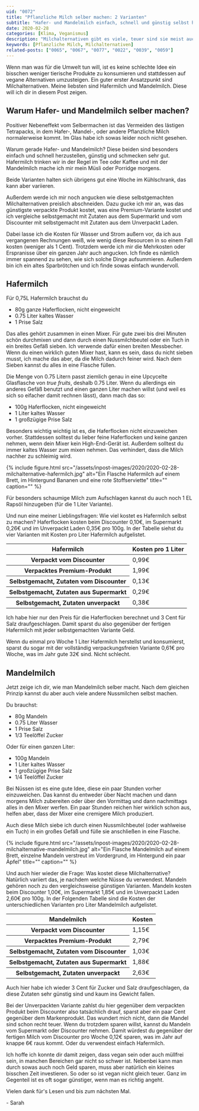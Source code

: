 ```yaml
---
uid: "0072"
title: "Pflanzliche Milch selber machen: 2 Varianten"
subtitle: "Hafer- und Mandelmilch einfach, schnell und günstig selbst herstellen."
date: 2020-02-28
categories: [Klima, Veganismus]
description: "Milchalternativen gibt es viele, teuer sind sie meist auch. Dabei lässt sich pflanzliche Milch einfach und günstig selber machen."
keywords: [Pflanzliche Milch, Milchalternativen]
related-posts: ["0065", "0067", "0077", "0022", "0039", "0059"]
---
```

Wenn man was für die Umwelt tun will, ist es keine schlechte Idee ein bisschen weniger tierische Produkte zu konsumieren und stattdessen auf vegane Alternativen umzusteigen. Ein guter erster Ansatzpunkt sind Milchalternativen. Meine liebsten sind Hafermilch und Mandelmilch. Diese will ich dir in diesem Post zeigen.

## Warum Hafer- und Mandelmilch selber machen?
Positiver Nebeneffekt vom Selbermachen ist das Vermeiden des lästigen Tetrapacks, in dem Hafer-, Mandel-, oder andere Pflanzliche Milch normalerweise kommt. Im Glas habe ich sowas leider noch nicht gesehen.

Warum gerade Hafer- und Mandelmilch? Diese beiden sind besonders einfach und schnell herzustellen, günstig und schmecken sehr gut. Hafermilch trinken wir in der Regel im Tee oder Kaffee und mit der Mandelmilch mache ich mir mein Müsli oder Porridge morgens.

Beide Varianten halten sich übrigens gut eine Woche im Kühlschrank, das kann aber variieren.

Außerdem werde ich mir noch angucken wie diese selbstgemachten Milchalternativen preislich abschneiden. Dazu gucke ich mir an, was das günstigste verpackte Produkt kostet, was eine Premium-Variante kostet und ich vergleiche selbstgemacht mit Zutaten aus dem Supermarkt und vom Discounter mit selbstgemacht mit Zutaten aus dem Unverpackt Laden.

Dabei lasse ich die Kosten für Wasser und Strom außern vor, da ich aus vergangenen Rechnungen weiß, wie wenig diese Resourcen in so einem Fall kosten (weniger als 1 Cent). Trotzdem werde ich mir die Mehrkosten oder Erspranisse über ein ganzen Jahr auch angucken. Ich finde es nämlich immer spannend zu sehen, wie sich solche Dinge aufsummieren. Außerdem bin ich ein altes Sparbrötchen und ich finde sowas einfach wundervoll.

## Hafermilch
Für 0,75L Hafermilch brauchst du
- 80g ganze Haferflocken, nicht eingeweicht
- 0.75 Liter kaltes Wasser
- 1 Prise Salz

Das alles gehört zusammen in einen Mixer. Für gute zwei bis drei Minuten schön durchmixen und dann durch einen Nussmilchbeutel oder ein Tuch in ein breites Gefäß sieben. Ich verwende dafür einen breiten Messbecher. Wenn du einen wirklich guten Mixer hast, kann es sein, dass du nicht sieben musst, ich mache das aber, da die Milch dadurch feiner wird. Nach dem Sieben kannst du alles in eine Flasche füllen.

Die Menge von 0.75 Litern passt ziemlich genau in eine Upcycelte Glasflasche von _true fruits_, deshalb 0.75 Liter. Wenn du allerdings ein anderes Gefäß benutzt und einen ganzen Liter machen willst (und weil es sich so eifacher damit rechnen lässt), dann mach das so:
- 100g Haferflocken, nicht eingeweicht
- 1 Liter kaltes Wasser
- 1 großzügige Prise Salz

Besonders wichtig wichtig ist es, die Haferflocken nicht einzuweichen vorher. Stattdessen solltest du lieber feine Haferflocken und keine ganzen nehmen, wenn dein Mixer kein High-End-Gerät ist. Außerdem solltest du immer kaltes Wasser zum mixen nehmen. Das verhindert, dass die Milch nachher zu schleimig wird.

{% include figure.html src="/assets/inpost-images/2020/2020-02-28-milchalternative-hafermilch.jpg" alt="Ein Flasche Hafermilch auf einem Brett, im Hintergund Bananen und eine rote Stoffserviette" title="" caption="" %}

Für besonders schaumige Milch zum Aufschlagen kannst du auch noch 1 EL Rapsöl hinzugeben (für die 1 Liter Variante).

Und nun eine meiner Lieblingsfragen: Wie viel kostet es Hafermilch selbst zu machen? Haferflocken kosten beim Discounter 0,10€, im Supermarkt 0,26€ und im Unverpackt Laden 0,35€ pro 100g. In der Tabelle siehst du vier Varianten mit Kosten pro Liter Hafermilch aufgelistet.

<table>
  <thead>
    <tr>
      <th>Hafermilch</th>
      <th>Kosten pro 1 Liter</th>
    </tr>
  </thead>
  <tbody>
    <tr>
      <th>Verpackt vom Discounter</th>
      <td data-label="Kosten pro 1 Liter">0,99€</td>
    </tr>
    <tr>
      <th>Verpacktes Premium-Produkt</th>
      <td data-label="Kosten pro 1 Liter">1,99€</td>
    </tr>
    <tr>
      <th>Selbstgemacht, Zutaten vom Discounter</th>
      <td data-label="Kosten pro 1 Liter">0,13€</td>
    </tr>
    <tr>
      <th>Selbstgemacht, Zutaten aus Supermarkt</th>
      <td data-label="Kosten pro 1 Liter">0,29€</td>
    </tr>
    <tr>
      <th>Selbstgemacht, Zutaten unverpackt</th>
      <td data-label="Kosten pro 1 Liter">0,38€</td>
    </tr>
  </tbody>
</table>

Ich habe hier nur den Preis für die Haferflocken berechnet und 3 Cent für Salz draufgeschlagen. Damit sparst du also gegenüber der fertigen Hafermilch mit jeder selbstgemachten Variante Geld.

Wenn du einmal pro Woche 1 Liter Hafermilch herstellst und konsumierst, sparst du sogar mit der vollständig verpackungsfreien Variante 0,61€ pro Woche, was im Jahr gute 32€ sind. Nicht schlecht.

## Mandelmilch
Jetzt zeige ich dir, wie man Mandelmilch selber macht. Nach dem gleichen Prinzip kannst du aber auch viele andere Nussmilchen selbst machen.

Du brauchst:
- 80g Mandeln
- 0.75 Liter Wasser
- 1 Prise Salz
- 1/3 Teelöffel Zucker

Oder für einen ganzen Liter:
- 100g Mandeln
- 1 Liter kaltes Wasser
- 1 großzügige Prise Salz
- 1/4 Teelöffel Zucker

Bei Nüssen ist es eine gute Idee, diese ein paar Stunden vorher einzuweichen. Das kannst du entweder über Nacht machen und dann morgens Milch zubereiten oder über den Vormittag und dann nachmittags alles in den Mixer werfen. Ein paar Stunden reichen hier wirklich schon aus, helfen aber, dass der Mixer eine cremigere Milch produziert.

Auch diese Milch siebe ich durch einen Nussmilchbeutel (oder wahlweise ein Tuch) in ein großes Gefäß und fülle sie anschließen in eine Flasche.

{% include figure.html src="/assets/inpost-images/2020/2020-02-28-milchalternative-mandelmilch.jpg" alt="Ein Flasche Mandelmilch auf einem Brett, einzelne Mandeln verstreut im Vordergrund, im Hintergund ein paar Äpfel" title="" caption="" %}

Und auch hier wieder die Frage: Was kostet diese Milchalternative? Natürlich variiert das, je nachdem welche Nüsse du verwendest. Mandeln gehören noch zu den vergleichsweise günstigen Varianten. Mandeln kosten beim Discounter 1,00€, im Supermarkt 1,85€ und im Unverpackt Laden 2,60€ pro 100g. In der Folgenden Tabelle sind die Kosten der unterschiedlichen Varianten pro Liter Mandelmilch aufgelistet.

<table>
  <thead>
    <tr>
      <th>Mandelmilch</th>
      <th>Kosten</th>
    </tr>
  </thead>
  <tbody>
    <tr>
      <th>Verpackt vom Discounter</th>
      <td data-label="Kosten pro 1 Liter">1,15€</td>
    </tr>
    <tr>
      <th>Verpacktes Premium-Produkt</th>
      <td data-label="Kosten pro 1 Liter">2,79€</td>
    </tr>
    <tr>
      <th>Selbstgemacht, Zutaten vom Discounter</th>
      <td data-label="Kosten pro 1 Liter">1,03€</td>
    </tr>
    <tr>
      <th>Selbstgemacht, Zutaten aus Supermarkt</th>
      <td data-label="Kosten pro 1 Liter">1,88€</td>
    </tr>
    <tr>
      <th>Selbstgemacht, Zutaten unverpackt</th>
      <td data-label="Kosten pro 1 Liter">2,63€</td>
    </tr>
  </tbody>
</table>

Auch hier habe ich wieder 3 Cent für Zucker und Salz draufgeschlagen, da diese Zutaten sehr günstig sind und kaum ins Gewicht fallen.

Bei der Unverpackten Variante zahlst du hier gegenüber dem verpackten Produkt beim Discounter also tatsächlich drauf, sparst aber ein paar Cent gegenüber dem Markenprodukt. Das wundert mich nicht, dann die Mandel sind schon recht teuer. Wenn du trotzdem sparen willst, kannst du Mandeln vom Supermarkt oder Discounter nehmen. Damit würdest du gegenüber der fertigen Milch vom Discounter pro Woche 0,12€ sparen, was im Jahr auf knappe 6€ raus kommt. Oder du verwendest einfach Hafermilch.

Ich hoffe ich konnte dir damit zeigen, dass vegan sein oder auch müllfrei sein, in manchen Bereichen gar nicht so schwer ist. Nebenbei kann man durch sowas auch noch Geld sparen, muss aber natürlich ein kleines bisschen Zeit investieren. So oder so ist vegan nicht gleich teuer. Ganz im Gegenteil ist es oft sogar günstiger, wenn man es richtig angeht.

Vielen dank für's Lesen und bis zum nächsten Mal.

\- Sarah
